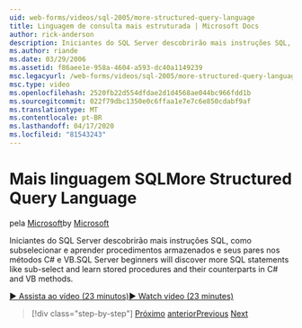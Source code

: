 ```yaml
---
uid: web-forms/videos/sql-2005/more-structured-query-language
title: Linguagem de consulta mais estruturada | Microsoft Docs
author: rick-anderson
description: Iniciantes do SQL Server descobrirão mais instruções SQL, como subselecionar e aprender procedimentos armazenados e seus pares nos métodos C# e VB.
ms.author: riande
ms.date: 03/29/2006
ms.assetid: f86aee1e-958a-4604-a593-dc40a1149239
msc.legacyurl: /web-forms/videos/sql-2005/more-structured-query-language
msc.type: video
ms.openlocfilehash: 2520fb22d554dfdae2d1d4568ae044bc966fdd1b
ms.sourcegitcommit: 022f79dbc1350e0c6ffaa1e7e7c6e850cdabf9af
ms.translationtype: MT
ms.contentlocale: pt-BR
ms.lasthandoff: 04/17/2020
ms.locfileid: "81543243"
---
```

# <a name="more-structured-query-language"></a><span data-ttu-id="b4a1c-103">Mais linguagem SQL</span><span class="sxs-lookup"><span data-stu-id="b4a1c-103">More Structured Query Language</span></span>

<span data-ttu-id="b4a1c-104">pela [Microsoft](https://github.com/microsoft)</span><span class="sxs-lookup"><span data-stu-id="b4a1c-104">by [Microsoft](https://github.com/microsoft)</span></span>

<span data-ttu-id="b4a1c-105">Iniciantes do SQL Server descobrirão mais instruções SQL, como subselecionar e aprender procedimentos armazenados e seus pares nos métodos C# e VB.</span><span class="sxs-lookup"><span data-stu-id="b4a1c-105">SQL Server beginners will discover more SQL statements like sub-select and learn stored procedures and their counterparts in C# and VB methods.</span></span>

[<span data-ttu-id="b4a1c-106">&#9654; Assista ao vídeo (23 minutos)</span><span class="sxs-lookup"><span data-stu-id="b4a1c-106">&#9654; Watch video (23 minutes)</span></span>](https://channel9.msdn.com/Blogs/ASP-NET-Site-Videos/more-structured-query-language)

> [!div class="step-by-step"]
> <span data-ttu-id="b4a1c-107">[Próximo](manipulating-database-data.md)
> [anterior](understanding-security-and-network-connectivity.md)</span><span class="sxs-lookup"><span data-stu-id="b4a1c-107">[Previous](manipulating-database-data.md)
[Next](understanding-security-and-network-connectivity.md)</span></span>
